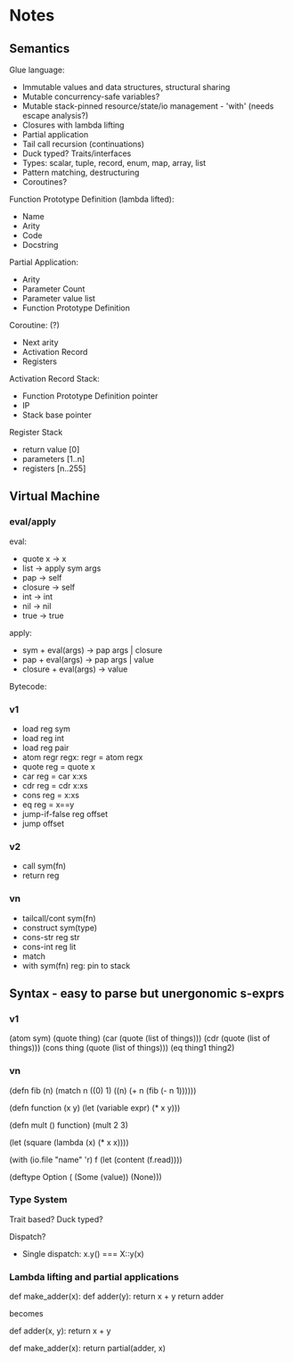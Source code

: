 # Notes

## Semantics

Glue language:
 - Immutable values and data structures, structural sharing
 - Mutable concurrency-safe variables?
 - Mutable stack-pinned resource/state/io management - 'with' (needs escape analysis?)
 - Closures with lambda lifting
 - Partial application
 - Tail call recursion (continuations)
 - Duck typed? Traits/interfaces
 - Types: scalar, tuple, record, enum, map, array, list
 - Pattern matching, destructuring
 - Coroutines?

 Function Prototype Definition (lambda lifted):
  - Name
  - Arity
  - Code
  - Docstring

Partial Application:
 - Arity
 - Parameter Count
 - Parameter value list
 - Function Prototype Definition

Coroutine: (?)
 - Next arity
 - Activation Record
 - Registers

Activation Record Stack:
 - Function Prototype Definition pointer
 - IP
 - Stack base pointer

 Register Stack
 - return value [0]
 - parameters [1..n]
 - registers [n..255]


## Virtual Machine

### eval/apply

eval:
 - quote x -> x
 - list -> apply sym args
 - pap -> self
 - closure -> self
 - int -> int
 - nil -> nil
 - true -> true

apply:
 - sym + eval(args) -> pap args | closure
 - pap + eval(args) -> pap args | value
 - closure + eval(args) -> value

Bytecode:

### v1
 - load reg sym
 - load reg int
 - load reg pair
 - atom regr regx: regr = atom regx
 - quote reg = quote x
 - car reg = car x:xs
 - cdr reg = cdr x:xs
 - cons reg = x:xs
 - eq reg = x==y
 - jump-if-false reg offset
 - jump offset

### v2
 - call sym(fn)
 - return reg

### vn
 - tailcall/cont sym(fn)
 - construct sym(type)
 - cons-str reg str
 - cons-int reg lit
 - match
 - with sym(fn) reg: pin to stack


## Syntax - easy to parse but unergonomic s-exprs

### v1
(atom sym)
(quote thing)
(car (quote (list of things)))
(cdr (quote (list of things)))
(cons thing (quote (list of things)))
(eq thing1 thing2)

### vn
(defn fib (n)
    (match n
        ((0) 1)
        ((n) (+ n (fib (- n 1))))))

(defn function (x y)
    (let (variable expr)
        (* x y)))

(defn mult () function)
(mult 2 3)

(let (square (lambda (x) (* x x))))

(with (io.file "name" 'r) f
    (let (content (f.read))))

(deftype Option (
    (Some (value))
    (None)))



### Type System

Trait based?  Duck typed?

Dispatch?
 * Single dispatch: x.y() === X::y(x)


### Lambda lifting and partial applications

def make_adder(x):
    def adder(y):
        return x + y
    return adder

becomes

def adder(x, y):
    return x + y

def make_adder(x):
    return partial(adder, x)
